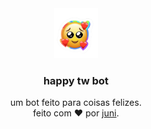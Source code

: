 <!-- be happy :) -->
<div align="center"> <!-- centralize -->   
  <a href="https://github.com/iamjunioru/bot-a">  <!-- direcione -->
    <img src="https://github.com/iamjunioru/bot-b/blob/main/happy.png" alt="Logo" width="70" height="80"> <!-- IMAGine -->
  </a>  
  <h3 align="center">happy tw bot</h3> <!-- titule :) -->

  <p align="center"> <!-- centralize dnv -->
    um bot feito para coisas felizes. <br> <!-- some -->
    feito com ❤️ por <a href= "">juni</a>. <!-- thing -->
 <br>
<!-- end -->
